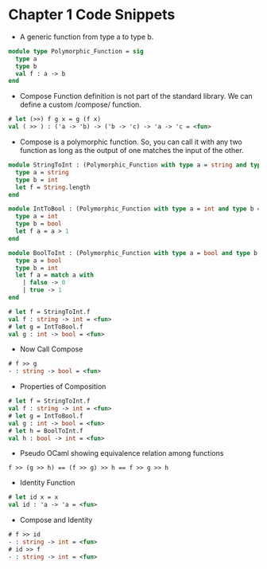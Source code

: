 # Chapter 1 Code Snippets
* A generic function from type a to type b.
```ocaml
module type Polymorphic_Function = sig
  type a
  type b
  val f : a -> b
end
```
* Compose Function definition is not part of the standard library. We can define a custom /compose/ function.
```ocaml
# let (>>) f g x = g (f x)
val ( >> ) : ('a -> 'b) -> ('b -> 'c) -> 'a -> 'c = <fun>
```
* Compose is a polymorphic function. So, you can call it with any two function as long as the output of one matches the input of the other.
```ocaml
module StringToInt : (Polymorphic_Function with type a = string and type b = int) = struct
  type a = string
  type b = int
  let f = String.length
end

module IntToBool : (Polymorphic_Function with type a = int and type b = bool) = struct
  type a = int
  type b = bool
  let f a = a > 1
end

module BoolToInt : (Polymorphic_Function with type a = bool and type b = int) = struct
  type a = bool
  type b = int
  let f a = match a with
    | false -> 0
    | true -> 1
end
```
```ocaml
# let f = StringToInt.f
val f : string -> int = <fun>
# let g = IntToBool.f
val g : int -> bool = <fun>
```
* Now Call Compose
```ocaml
# f >> g
- : string -> bool = <fun>
```

* Properties of Composition
```ocaml
# let f = StringToInt.f
val f : string -> int = <fun>
# let g = IntToBool.f
val g : int -> bool = <fun>
# let h = BoolToInt.f
val h : bool -> int = <fun>
```
* Pseudo OCaml showing equivalence relation among functions
```pseudo-ocaml
f >> (g >> h) == (f >> g) >> h == f >> g >> h
```
* Identity Function
```ocaml
# let id x = x
val id : 'a -> 'a = <fun>
```
* Compose and Identity
```ocaml
# f >> id
- : string -> int = <fun>
# id >> f
- : string -> int = <fun>
```
